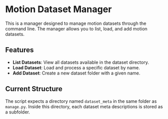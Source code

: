 # Motion Dataset Manager

This is a manager designed to manage motion datasets through the command line. The manager allows you to list, load, and add motion datasets.

## Features

- **List Datasets**: View all datasets available in the dataset directory.
- **Load Dataset**: Load and process a specific dataset by name.
- **Add Dataset**: Create a new dataset folder with a given name.

## Current Structure

The script expects a directory named `dataset_meta` in the same folder as `manage.py`. Inside this directory, each dataset meta descriptions is stored as a subfolder.
